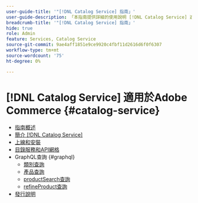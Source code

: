 ```yaml
---
user-guide-title: '"[!DNL Catalog Service] 指南」'
user-guide-description: 「本指南提供詳細的使用說明 [!DNL Catalog Service] 適用於Adobe Commerce。」
breadcrumb-title: '"[!DNL Catalog Service] 指南」'
hide: true
role: Admin
feature: Services, Catalog Service
source-git-commit: 9ae4aff1851e9ce9920c4fbf11d2616d6f0f6307
workflow-type: tm+mt
source-wordcount: '75'
ht-degree: 0%

---
```


# [!DNL Catalog Service] 適用於Adobe Commerce {#catalog-service}

- [指南概述](guide-overview.md)
- [簡介 [!DNL Catalog Service]](overview.md)
- [上線和安裝](installation.md)
- [目錄服務和API網格](mesh.md)
- GraphQL查詢 {#graphql}
   - [類別查詢](https://developer.adobe.com/commerce/webapi/graphql/schema/catalog-service/queries/categories/)
   - [產品查詢](https://developer.adobe.com/commerce/webapi/graphql/schema/catalog-service/queries/products/)
   - [productSearch查詢](https://developer.adobe.com/commerce/webapi/graphql/schema/catalog-service/queries/product-search/)
   - [refineProduct查詢](https://developer.adobe.com/commerce/webapi/graphql/schema/catalog-service/queries/refine-product/)
- [發行說明](release-notes.md)
